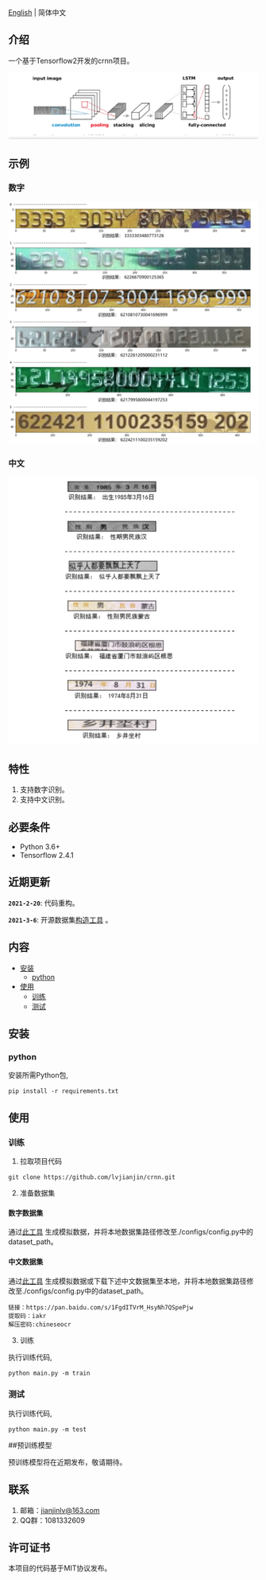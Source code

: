 [English](readme.md) | 简体中文

## 介绍

一个基于Tensorflow2开发的crnn项目。

![model](./docs/image/model.png)

## 示例

### 数字

![number](./docs/image/demo_number.jpg)

### 中文

![chinese](./docs/image/demo_chinese.png) 

## 特性

1. 支持数字识别。
2. 支持中文识别。

## 必要条件

- Python 3.6+
- Tensorflow 2.4.1

## 近期更新

**`2021-2-20`**: 代码重构。

**`2021-3-6`**: 开源数据集[构造工具](https://github.com/lvjianjin/TextRecognitionDataGenerator) 。

## 内容

- [安装](#安装)
    - [python](#python)
- [使用](#使用)
    - [训练](#训练)
    - [测试](#测试)
    
## 安装

### python

安装所需Python包,
```
pip install -r requirements.txt
```

## 使用

### 训练
1. 拉取项目代码

```
git clone https://github.com/lvjianjin/crnn.git
```
2. 准备数据集

#### 数字数据集

通过[此工具](https://github.com/lvjianjin/TextRecognitionDataGenerator) 生成模拟数据，并将本地数据集路径修改至./configs/config.py中的dataset_path。

#### 中文数据集

通过[此工具](https://github.com/lvjianjin/TextRecognitionDataGenerator) 生成模拟数据或下载下述中文数据集至本地，并将本地数据集路径修改至./configs/config.py中的dataset_path。
```
链接：https://pan.baidu.com/s/1FgdITVrM_HsyNh7QSpePjw 
提取码：iakr
解压密码:chineseocr
```

3. 训练

执行训练代码,
```
python main.py -m train
```

### 测试

执行训练代码,
```
python main.py -m test
```

##预训练模型

预训练模型将在近期发布，敬请期待。

## 联系

1. 邮箱：jianjinlv@163.com
2. QQ群：1081332609

## 许可证书

本项目的代码基于MIT协议发布。